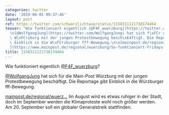 ```yaml
---
categories: twitter
date: '2019-08-05 09:37:46'
layout: post
ref: https://twitter.com/schwarzlichtwue/status/1158311121738174464
teaser: "Wie funktioniert eigentlich [@F4F_wuerzburg](https://twitter.com/F4F_wuerzburg)?\n\
  \n[@WolfgangJung](https://twitter.com/WolfgangJung) hat sich f\xFCr die Main-Post\
  \ W\xFCrzburg mit der jungen Protestbewegung besch\xE4ftigt. Die Reportage gibt\
  \ Einblick in die W\xFCrzburger fff-Bewegung.\n\n[mainpost.de/regional/wuerz\u2026\
  ](https://www.mainpost.de/regional/wuerzburg/So-funktioniert-Fridays-for-Future-in-Wuerzburg;art735,10288762)"
title: 1158311121738174464
---
```

Wie funktioniert eigentlich [@F4F_wuerzburg](https://twitter.com/F4F_wuerzburg)?

[@WolfgangJung](https://twitter.com/WolfgangJung) hat sich für die Main-Post Würzburg mit der jungen Protestbewegung beschäftigt. Die Reportage gibt Einblick in die Würzburger fff-Bewegung.

[mainpost.de/regional/wuerz…](https://www.mainpost.de/regional/wuerzburg/So-funktioniert-Fridays-for-Future-in-Wuerzburg;art735,10288762)
Im August wird es etwas ruhiger in der Stadt, doch im September werden die Klimaproteste wohl noch größer werden. Am 20. September soll ein globaler Generalstreik stattfinden.
